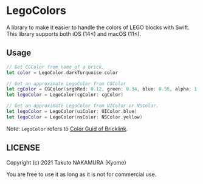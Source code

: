 # LegoColors

A library to make it easier to handle the colors of LEGO blocks with Swift.
This library supports both iOS (14≤) and macOS (11≤).

## Usage

```swift
// Get CGColor from name of a brick.
let color = LegoColor.darkTurquoise.color

// Get an approximate LegoColor from CGColor
let cgColor = CGColor(srgbRed: 0.12, green: 0.34, blue: 0.56, alpha: 1.0)
let legoColor = LegoColor(cgColor: cgColor)

// Get an approximate LegoColor from UIColor or NSColor.
let legoColor = LegoColor(uiColor: UIColor.blue)
let legoColor = LegoColor(nsColor: NSColor.yellow)
```

Note: `LegoColor` refers to [Color Guid of Bricklink](https://www.bricklink.com/catalogColors.asp).

## LICENSE

Copyright (c) 2021 Takuto NAKAMURA (Kyome)

You are free to use it as long as it is not for commercial use.
